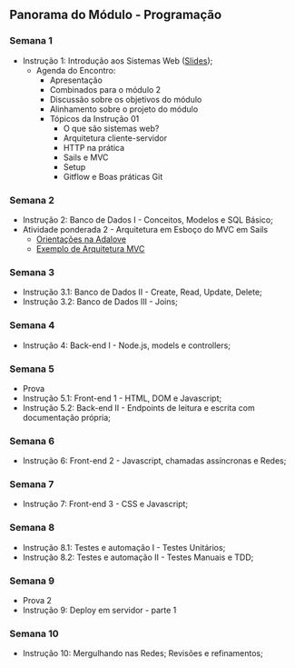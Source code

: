 ## Panorama do Módulo - Programação

### Semana 1
- Instrução 1: Introdução aos Sistemas Web ([Slides](https://drive.google.com/file/d/1ahlSRPVw7F503nEQ_1Rm4qsg7wcGTxuD/view?usp=drive_link));
  - Agenda do Encontro:
    - Apresentação
    - Combinados para o módulo 2
    - Discussão sobre os objetivos do módulo
    - Alinhamento sobre o projeto do módulo
    - Tópicos da Instrução 01
       - O que são sistemas web?
       - Arquitetura cliente-servidor
       - HTTP na prática
       - Sails e MVC
       - Setup
       - Gitflow e Boas práticas Git


### Semana 2
- Instrução 2: Banco de Dados I - Conceitos, Modelos e SQL Básico;
- Atividade ponderada 2 - Arquitetura em Esboço do MVC em Sails
  - [Orientações na Adalove](https://adalove.inteli.edu.br/academic-life)
  - [Exemplo de Arquitetura MVC](https://github.com/kterra/Inteli-2024-1B/blob/main/materiais/ponderada-2/README.md)

### Semana 3
- Instrução 3.1: Banco de Dados II - Create, Read, Update, Delete;
- Instrução 3.2: Banco de Dados III - Joins; 

### Semana 4
- Instrução 4: Back-end I - Node.js, models e controllers;

### Semana 5
- Prova
- Instrução 5.1: Front-end 1 - HTML, DOM e Javascript;
- Instrução 5.2: Back-end II - Endpoints de leitura e escrita com documentação própria;

### Semana 6
- Instrução 6: Front-end 2 - Javascript, chamadas assíncronas e Redes;
 
### Semana 7
- Instrução 7: Front-end 3 - CSS e Javascript;

### Semana 8 
- Instrução 8.1: Testes e automação I - Testes Unitários;
- Instrução 8.2: Testes e automação II - Testes Manuais e TDD;

### Semana 9
- Prova 2
- Instrução 9: Deploy em servidor - parte 1

### Semana 10
- Instrução 10: Mergulhando nas Redes; Revisões e refinamentos;
